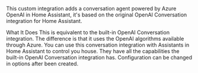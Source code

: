 This custom integration adds a conversation agent powered by Azure OpenAI in Home Assistant, it's based on the original OpenAI Conversation integration for Home Assistant.

What It Does
This is equivalent to the built-in OpenAI Conversation integration. The difference is that it uses the OpenAI algorithms available through Azure. You can use this conversation integration with Assistants in Home Assistant to control you house. They have all the capabilities the built-in OpenAI Conversation integration has.
Configuration can be changed in options after been created.
